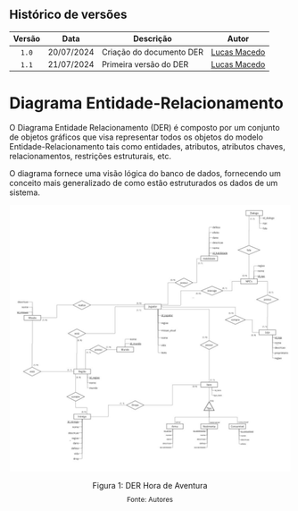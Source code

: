 ## Histórico de versões

| Versão |    Data    | Descrição                | Autor                                      |
| :----: | :--------: | ------------------------ | ------------------------------------------ |
| `1.0`  | 20/07/2024 | Criação do documento DER | [Lucas Macedo](https://github.com/Luckx98) |
| `1.1`  | 21/07/2024 | Primeira versão do DER   | [Lucas Macedo](https://github.com/Luckx98) |

# Diagrama Entidade-Relacionamento

<p style="text-align: justify">

O Diagrama Entidade Relacionamento (DER) é composto por um conjunto de objetos gráficos que visa representar todos os objetos do modelo Entidade-Relacionamento tais como entidades, atributos, atributos chaves, relacionamentos, restrições estruturais, etc.

O diagrama fornece uma visão lógica do banco de dados, fornecendo um conceito mais generalizado de como estão estruturados os dados de um sistema.

<div style="text-align: center">

![DER Hora de Aventura](/docs/Imagens/DER_Hora-de-Aventura_v1.0.jpg)

  <p>Figura 1: DER Hora de Aventura</p>
  <p style="margin-top: -1%; font-size: 12px">Fonte: Autores</p>
</div>
